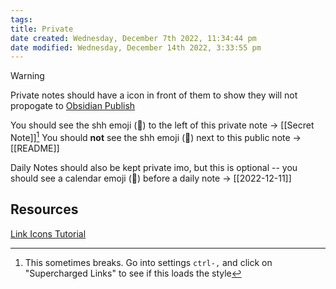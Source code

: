```yaml
---
tags: 
title: Private
date created: Wednesday, December 7th 2022, 11:34:44 pm
date modified: Wednesday, December 14th 2022, 3:33:55 pm
---
```


> [!warning]
> Private notes should have a icon in front of them to show they will not propogate to [Obsidian Publish](https://obsidian.md/publish)

You should see the shh emoji (🤫) to the left of this private note -> [[Secret Note]][^1]
You should **not** see the shh emoji (🤫) next to this public note -> [[README]]

Daily Notes should also be kept private imo, but this is optional -- you should see a  calendar emoji (📆) before a daily note -> [[2022-12-11]]

## Resources

[Link Icons Tutorial](https://youtu.be/uWyeJLWKXUI)

[^1]: This sometimes breaks. Go into settings `ctrl-,` and click on "Supercharged Links" to see if this loads the style